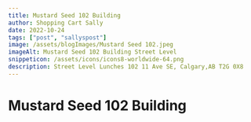 ```yaml
---
title: Mustard Seed 102 Building
author: Shopping Cart Sally
date: 2022-10-24
tags: ["post", "sallyspost"]
image: /assets/blogImages/Mustard Seed 102.jpeg
imageAlt: Mustard Seed 102 Building Street Level
snippeticon: /assets/icons/icons8-worldwide-64.png
description: Street Level Lunches 102 11 Ave SE, Calgary,AB T2G 0X8
---
```


# Mustard Seed 102 Building
